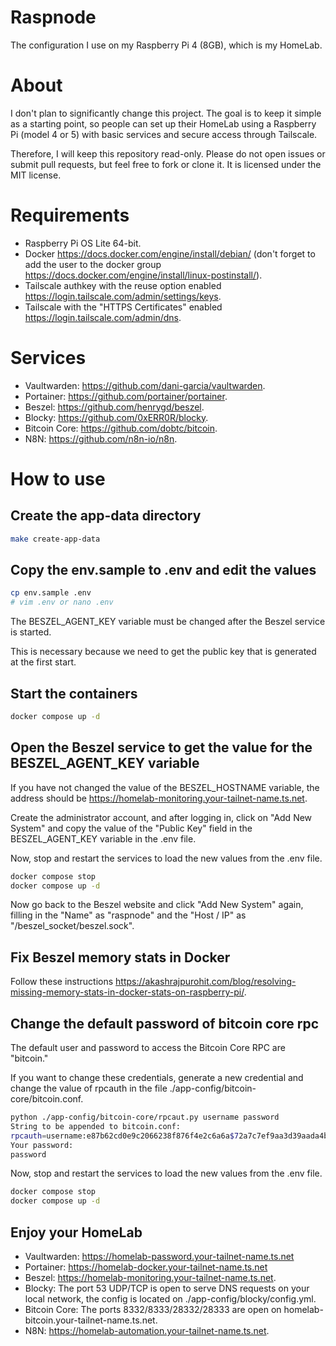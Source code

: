 # Raspnode

The configuration I use on my Raspberry Pi 4 (8GB), which is my HomeLab.

# About

I don't plan to significantly change this project. The goal is to keep it simple as a starting point, so people can set up their HomeLab using a Raspberry Pi (model 4 or 5) with basic services and secure access through Tailscale.

Therefore, I will keep this repository read-only. Please do not open issues or submit pull requests, but feel free to fork or clone it. It is licensed under the MIT license.

# Requirements

- Raspberry Pi OS Lite 64-bit.
- Docker https://docs.docker.com/engine/install/debian/ (don't forget to add the user to the docker group https://docs.docker.com/engine/install/linux-postinstall/).
- Tailscale authkey with the reuse option enabled https://login.tailscale.com/admin/settings/keys.
- Tailscale with the "HTTPS Certificates" enabled https://login.tailscale.com/admin/dns.

# Services

- Vaultwarden: https://github.com/dani-garcia/vaultwarden.
- Portainer: https://github.com/portainer/portainer.
- Beszel: https://github.com/henrygd/beszel.
- Blocky: https://github.com/0xERR0R/blocky.
- Bitcoin Core: https://github.com/dobtc/bitcoin.
- N8N: https://github.com/n8n-io/n8n.

# How to use

## Create the app-data directory

```bash
make create-app-data
```

## Copy the env.sample to .env and edit the values

```bash
cp env.sample .env
# vim .env or nano .env
```

The BESZEL_AGENT_KEY variable must be changed after the Beszel service is started. 

This is necessary because we need to get the public key that is generated at the first start.

## Start the containers

```bash
docker compose up -d
```

## Open the Beszel service to get the value for the BESZEL_AGENT_KEY variable

If you have not changed the value of the BESZEL_HOSTNAME variable, the address should be https://homelab-monitoring.your-tailnet-name.ts.net.

Create the administrator account, and after logging in, click on "Add New System" and copy the value of the "Public Key" field in the BESZEL_AGENT_KEY variable in the .env file.

Now, stop and restart the services to load the new values from the .env file.

```bash
docker compose stop
docker compose up -d
```

Now go back to the Beszel website and click "Add New System" again, filling in the "Name" as "raspnode" and the "Host / IP" as "/beszel_socket/beszel.sock".

## Fix Beszel memory stats in Docker

Follow these instructions https://akashrajpurohit.com/blog/resolving-missing-memory-stats-in-docker-stats-on-raspberry-pi/.

## Change the default password of bitcoin core rpc

The default user and password to access the Bitcoin Core RPC are "bitcoin." 

If you want to change these credentials, generate a new credential and change the value of rpcauth in the file ./app-config/bitcoin-core/bitcoin.conf.

```bash
python ./app-config/bitcoin-core/rpcaut.py username password
String to be appended to bitcoin.conf:
rpcauth=username:e87b62cd0e9c2066238f876f4e2c6a6a$72a7c7ef9aa3d39aada4b7a8f8f00f4775c5147deec27d62ff17d88ac2b8c043
Your password:
password
```

Now, stop and restart the services to load the new values from the .env file.

```bash
docker compose stop
docker compose up -d
```

## Enjoy your HomeLab

- Vaultwarden: https://homelab-password.your-tailnet-name.ts.net
- Portainer: https://homelab-docker.your-tailnet-name.ts.net
- Beszel: https://homelab-monitoring.your-tailnet-name.ts.net.
- Blocky: The port 53 UDP/TCP is open to serve DNS requests on your local network, the config is located on ./app-config/blocky/config.yml.
- Bitcoin Core: The ports 8332/8333/28332/28333 are open on homelab-bitcoin.your-tailnet-name.ts.net.
- N8N: https://homelab-automation.your-tailnet-name.ts.net.
